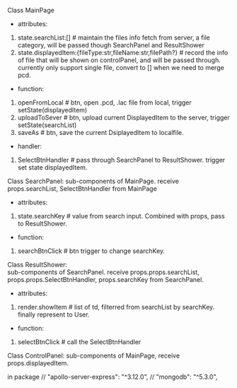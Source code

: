 Class MainPage 
- attributes:
1. state.searchList:[] # maintain the files info fetch from server, a file category, will be passed though SearchPanel and ResultShower
2. state.displayedItem:{fileType:str,fileName:str,filePath?} # record the info of file that will be shown on controlPanel, and will be passed through. currently only support single file, convert to [] when we need to merge pcd.  
- function:
1. openFromLocal # btn, open .pcd, .lac file from local, trigger setState(displayedItem)
2. uploadToSever # btn, upload current DisplayedItem to the server, trigger setState(searchList)
3. saveAs # btn, save the current DsiplayedItem to localfile.
- handler:
1. SelectBtnHandler # pass through SearchPanel to ResultShower. trigger set state displayedItem. 


Class SearchPanel:
sub-components of MainPage. receive props.searchList, SelectBtnHandler from MainPage  
- attributes:
1. state.searchKey # value from search input. Combined with props, pass to ResultShower.
- function:
1. searchBtnClick # btn trigger to change searchKey.

Class ResultShower:  
sub-components of SearchPanel. receive props.props.searchList, props.props.SelectBtnHandler, props.searchKey from SearchPanel.
- attributes:
1. render.showItem # list of td, filterred from searchList by searchKey. finally represent to User.
- function:
1. selectBtnClick # call the SelectBtnHandler



Class ControlPanel:
sub-components of MainPage, receive props.displayedItem.


in package
        // "apollo-server-express": "^3.12.0",
        // "mongodb": "^5.3.0",


